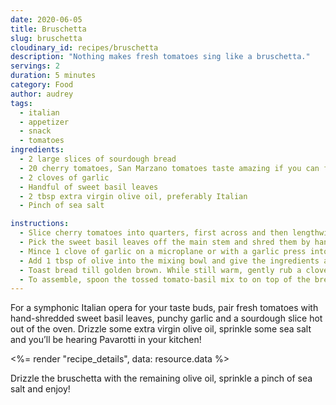 ```yaml
---
date: 2020-06-05
title: Bruschetta
slug: bruschetta
cloudinary_id: recipes/bruschetta
description: "Nothing makes fresh tomatoes sing like a bruschetta."
servings: 2
duration: 5 minutes
category: Food
author: audrey
tags:
  - italian
  - appetizer
  - snack
  - tomatoes
ingredients:
  - 2 large slices of sourdough bread
  - 20 cherry tomatoes, San Marzano tomatoes taste amazing if you can find it
  - 2 cloves of garlic
  - Handful of sweet basil leaves
  - 2 tbsp extra virgin olive oil, preferably Italian
  - Pinch of sea salt

instructions:
  - Slice cherry tomatoes into quarters, first across and then lengthwise and put into a mixing bowl.
  - Pick the sweet basil leaves off the main stem and shred them by hand into mixing bowl.
  - Mince 1 clove of garlic on a microplane or with a garlic press into mixing bowl.
  - Add 1 tbsp of olive into the mixing bowl and give the ingredients a gentle toss for an even distribution of garlic.
  - Toast bread till golden brown. While still warm, gently rub a clove of garlic over the bread.
  - To assemble, spoon the tossed tomato-basil mix to on top of the bread.
---
```


For a symphonic Italian opera for your taste buds, pair fresh tomatoes with hand-shredded sweet basil leaves, punchy garlic and a sourdough slice hot out of the oven. Drizzle some extra virgin olive oil, sprinkle some sea salt and you’ll be hearing Pavarotti in your kitchen!

<%= render "recipe_details", data: resource.data %>

Drizzle the bruschetta with the remaining olive oil, sprinkle a pinch of sea salt and enjoy!
